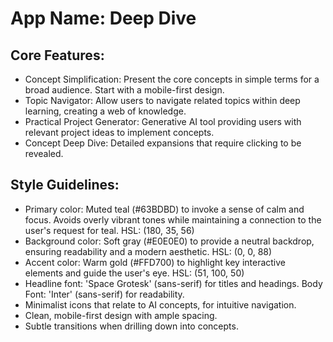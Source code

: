 # **App Name**: Deep Dive

## Core Features:

- Concept Simplification: Present the core concepts in simple terms for a broad audience. Start with a mobile-first design.
- Topic Navigator: Allow users to navigate related topics within deep learning, creating a web of knowledge.
- Practical Project Generator: Generative AI tool providing users with relevant project ideas to implement concepts.
- Concept Deep Dive: Detailed expansions that require clicking to be revealed.

## Style Guidelines:

- Primary color: Muted teal (#63BDBD) to invoke a sense of calm and focus. Avoids overly vibrant tones while maintaining a connection to the user's request for teal. HSL: (180, 35, 56)
- Background color: Soft gray (#E0E0E0) to provide a neutral backdrop, ensuring readability and a modern aesthetic. HSL: (0, 0, 88)
- Accent color: Warm gold (#FFD700) to highlight key interactive elements and guide the user's eye. HSL: (51, 100, 50)
- Headline font: 'Space Grotesk' (sans-serif) for titles and headings. Body Font: 'Inter' (sans-serif) for readability.
- Minimalist icons that relate to AI concepts, for intuitive navigation.
- Clean, mobile-first design with ample spacing.
- Subtle transitions when drilling down into concepts.
